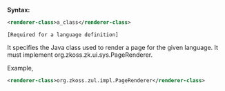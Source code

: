 **Syntax:**
```xml
<renderer-class>a_class</renderer-class>
```

`[Required for a language definition]`

It specifies the Java class used to render a page for the given
language. It must implement
<javadoc type="interface">org.zkoss.zk.ui.sys.PageRenderer</javadoc>.

Example,

``` xml
<renderer-class>org.zkoss.zul.impl.PageRenderer</renderer-class>
```


